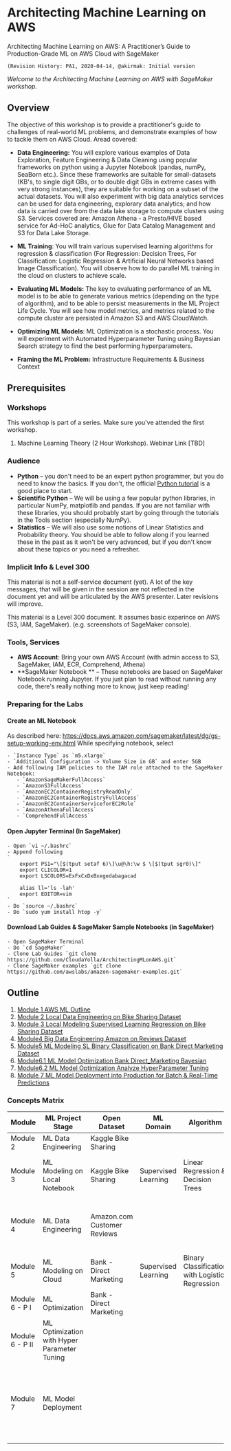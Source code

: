 # Architecting Machine Learning on AWS
Architecting Machine Learning on AWS: A Practitioner’s Guide to Production-Grade ML on AWS Cloud with SageMaker

`(Revision History:
PA1, 2020-04-14, @akirmak: Initial version
`

*Welcome to the Architecting Machine Learning on AWS with SageMaker workshop.*

## Overview

The objective of this workshop is to provide a practitioner's guide to challenges of real-world ML problems, and demonstrate examples of how to tackle them on AWS Cloud. Aread covered: 

- **Data Engineering:** You will explore various examples of  Data Exploration, Feature Engineering & Data Cleaning using popular frameworks on python using a Jupyter Notebook (pandas, numPy, SeaBorn etc.). Since these frameworks are suitable for small-datasets (KB's, to single digit GBs, or to double digit GBs in extreme cases with very strong instances), they are suitable for working on a subset of the actual datasets. You will also experiment with big data analytics services can be used for data engineering, explorary data analytics; and how data is carried over from the data lake storage to compute clusters using S3. Services covered are: Amazon Athena - a Presto/HIVE based service for Ad-HoC analytics, Glue for Data Catalog Management and S3 for Data Lake Storage.  
    
- **ML Training**: You will train various supervised learning algorithms for regression & classification (For Regression: Decision Trees, For Classification: Logistic Regression & Artificial Neural Networks based Image Classification). You will observe how to do parallel ML training in the cloud on clusters to achieve scale.  

- **Evaluating ML Models:** The key to evaluating performance of an ML model is to be able to generate various metrics (depending on the type of algorithm), and to be able to persist measurements in the ML Project Life Cycle. You will see how model metrics, and metrics related to the compute cluster are persisted in Amazon S3 and AWS CloudWatch.  

- **Optimizing ML Models**: ML Optimization is a stochastic process. You will experiment with Automated Hyperparameter Tuning using Bayesian Search strategy to find the best performing hyperparameters. 

- **Framing the ML Problem:**  Infrastructure Requirements & Business Context

## Prerequisites

### Workshops
This workshop is part of a series. Make sure you've attended the first workshop.

  1. Machine Learning Theory (2 Hour Workshop). Webinar Link [TBD]


### Audience

- **Python** – you don't need to be an expert python programmer, but you do need to know the basics. If you don't, the official [Python tutorial](https://docs.python.org/3/tutorial/) is a good place to start.
- **Scientific Python** – We will be using a few popular python libraries, in particular NumPy, matplotlib and pandas. If you are not familiar with these libraries, you should probably start by going through the tutorials in the Tools section (especially NumPy).
- **Statistics** – We will also use some notions of Linear Statistics and Probability theory. You should be able to follow along if you learned these in the past as it won't be very advanced, but if you don't know about these topics or you need a refresher.

### Implicit Info & Level 300
This material is not a self-service document (yet). A lot of the key messages, that will be given in the session are not reflected in the document yet and will be articulated by the AWS presenter. Later revisions will improve.

This material is a Level 300 document. It assumes basic experince on AWS (S3, IAM, SageMaker). (e.g. screenshots of SageMaker console).  

### Tools, Services
- **AWS Account**: Bring your own AWS Account (with admin access to S3, SageMaker, IAM, ECR, Comprehend, Athena)
- **SageMaker Notebook ** – These notebooks are based on SageMaker Notebook running Jupyter. If you just plan to read without running any code, there's really nothing more to know, just keep reading!

### Preparing for the Labs
#### Create an ML Notebook 

As described here: https://docs.aws.amazon.com/sagemaker/latest/dg/gs-setup-working-env.html While specifying notebook, select 

    - `Instance Type` as `m5.xlarge`
    - `Additional Configuration -> Volume Size in GB` and enter 5GB
    - Add following IAM policies to the IAM role attached to the SageMaker Notebook:
       - `AmazonSageMakerFullAccess`
       - `AmazonS3FullAccess` 
       - `AmazonEC2ContainerRegistryReadOnly`
       - `AmazonEC2ContainerRegistryFullAccess`
       - `AmazonEC2ContainerServiceforEC2Role`
       - `AmazonAthenaFullAccess`
       - `ComprehendFullAccess`
       
#### Open Jupyter Terminal (In SageMaker)

    - Open `vi ~/.bashrc`
    - Append following
    `
        export PS1="\[$(tput setaf 6)\]\u@\h:\w $ \[$(tput sgr0)\]"
        export CLICOLOR=1
        export LSCOLORS=ExFxCxDxBxegedabagacad

        alias ll='ls -lah'
        export EDITOR=vim
    `
    - Do `source ~/.bashrc`
    - Do `sudo yum install htop -y`

#### Download Lab Guides & SageMaker Sample Notebooks (in SageMaker)

    - Open SageMaker Terminal
    - Do `cd SageMaker`
    - Clone Lab Guides `git clone https://github.com/CloudaYolla/ArchitectingMLonAWS.git`
    - Clone SageMaker examples `git clone https://github.com/awslabs/amazon-sagemaker-examples.git`
    

## Outline

1. [Module 1 AWS ML Outline](Module1_AWSML_Outline.ipynb) 
1. [Module 2 Local Data Engineering on Bike Sharing Dataset](Module2_Local_Data_Engineering_Bike_Sharing.ipynb)
1. [Module 3 Local Modeling Supervised Learning Regression on Bike Sharing Dataset](Module3_Local_Modeling_SL_Regression_Bike_Sharing.ipynb) 
1. [Module4 Big Data Engineering Amazon on Reviews Dataset](Module4_Big_Data_Engineering_Amazon_Reviews.ipynb) 
1. [Module5 ML Modeling SL Binary Classification on Bank Direct Marketing Dataset](Module5_ML_Modeling_SL_BinClassfcn_Bank_Direct_Marketing.ipynb) 
1. [Module6.1 ML Model Optimization Bank Direct_Marketing Bayesian](Module6_1_ML_Model_Optimization_Bank_Direct_Marketing_Bayesian.ipynb) 
1. [Module6.2 ML Model Optimization Analyze HyperParameter Tuning](Module6_2_ML_Model_Optimization_Analyze_HyperParamTuning.ipynb) 
1. [Module 7 ML Model Deployment into Production for Batch & Real-Time Predictions](architectingMLonAWS/mod7-deploy-scikit-byom/scikit_bring_your_own.ipynb) 



### Concepts Matrix
| Module | ML Project Stage | Open Dataset | ML Domain | Algorithm | Concepts | Services |
| ---| ---| ---| --- | --- | --- | --- | 
| Module 2 | ML Data Engineering | Kaggle Bike Sharing | | | Descriptive Statistics | SageMaker| 
| Module 3 | ML Modeling on Local Notebook | Kaggle Bike Sharing | Supervised Learning | Linear Regression & Decision Trees | Challenges of ML development on notebooks | SageMaker|  
| Module 4 | ML Data Engineering | Amazon.com Customer Reviews | | | Bridging the gap with big data & ML with Presto, Hue, HIVE, (Spark) | S3, Athena, Glue, Comprehend| 
| Module 5 | ML Modeling on Cloud | Bank - Direct Marketing | Supervised Learning |Binary Classification with Logistic Regression | Benefits of Training in the Cloud| SageMaker|  
| Module 6 - P I | ML Optimization | Bank - Direct Marketing |  | | ML Metrics for Classification | SageMaker|  
| Module 6 - P II| ML Optimization with Hyper Parameter Tuning|  |  | | Bayesian Search HPO Strategy | SageMaker|  
| Module 7 | ML Model Deployment |  |  | | Model hosting for Real-time vs. Batch Predictions, A/B testing, multi-model endpoints, Auto Scaling | SageMaker|  



